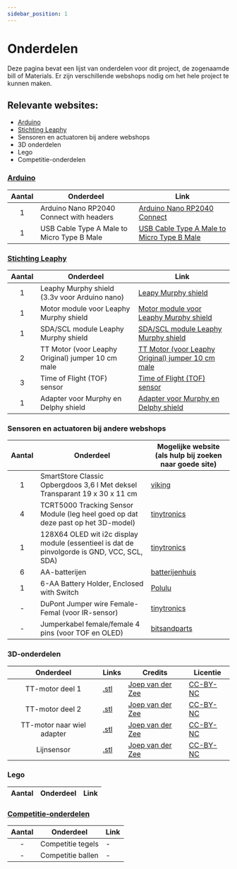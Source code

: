 ```yaml
---
sidebar_position: 1
---
```



# Onderdelen

Deze pagina bevat een lijst van onderdelen voor dit project, de zogenaamde bill of Materials.
Er zijn verschillende webshops nodig om het hele project te kunnen maken.

## Relevante websites:
- [Arduino](https://www.arduino.cc/)
- [Stichting Leaphy](https://leaphy.store/)
- Sensoren en actuatoren bij andere webshops
- 3D onderdelen
- Lego
- Competitie-onderdelen


### [Arduino](https://www.arduino.cc/)

| Aantal | Onderdeel | Link |
|:---:|---|---|
| 1| Arduino Nano RP2040 Connect with headers | [Arduino Nano RP2040 Connect](https://www.arduino.cc) |
| 1 | USB Cable Type A Male to Micro Type B Male | [USB Cable Type A Male to Micro Type B Male](https://www.arduino.cc)|

### [Stichting Leaphy](https://leaphy.store/)

| Aantal | Onderdeel | Link |
|:---:|---|---|
| 1| Leaphy Murphy shield (3.3v voor Arduino nano) | [Leapy Murphy shield](https://leaphy.store/product/leaphy-murphy-shield-3-3v-voor-arduino-nano/) |
| 1| Motor module voor Leaphy Murphy shield | [Motor module voor Leaphy Murphy shield](https://leaphy.store/product/motor-module-voor-leaphy-murphy-shield/) |
| 1| SDA/SCL module Leaphy Murphy shield | [SDA/SCL module Leaphy Murphy shield](https://leaphy.store/product/sda-scl-module-leaphy-murphy-shield-2/) |
| 2 | TT Motor (voor Leaphy Original) jumper 10 cm male | [TT Motor (voor Leaphy Original) jumper 10 cm male](https://leaphy.store/product/motor/) |
| 3 | Time of Flight (TOF) sensor | [Time of Flight (TOF) sensor](https://leaphy.store/product/tof-sensor/) | 
| 1 | Adapter voor Murphy en Delphy shield | [Adapter voor Murphy en Delphy shield](https://leaphy.store/product/adapter-voor-murphy-en-delphy-shield/)

### Sensoren en actuatoren bij andere webshops

| Aantal | Onderdeel | Mogelijke website (als hulp bij zoeken naar goede site) |
|:---:|---|---|
| 1 | SmartStore Classic Opbergdoos 3,6 l Met deksel Transparant 19 x 30 x 11 cm | [viking](https://www.vikingdirect.nl/nl/smartstore-classic-opbergdoos-3-6-l-transparant-19-x-30-x-11-cm-p-1292072) | 
| 4 | TCRT5000 Tracking Sensor Module (leg heel goed op dat deze past op het 3D-model) | [tinytronics](https://www.tinytronics.nl/nl/sensoren/optisch/infrarood/tcrt5000-tracking-sensor-module) |
| 1 | 128X64 OLED wit i2c display module (essentieel is dat de pinvolgorde is GND, VCC, SCL, SDA) | [tinytronics](https://www.tinytronics.nl/en/displays/oled/1.3-inch-oled-display-128*64-pixels-white-i2c)  |
| 6 | AA-batterijen | [batterijenhuis](https://www.batterijenhuis.nl/aa-alkaline-batterijen-60x?sqr=aa) |
| 1 | 6-AA Battery Holder, Enclosed with Switch | [Polulu](https://www.pololu.com/product/1771) |
| - | DuPont Jumper wire Female-Femal (voor IR-sensor) | [tinytronics](https://www.tinytronics.nl/en/cables-and-connectors/cables-and-adapters/prototyping-wires/dupont-compatible-and-jumper/dupont-jumper-wire-female-female-30cm-10-wires) | 
| - | Jumperkabel female/female 4 pins (voor TOF en OLED) | [bitsandparts](https://www.bitsandparts.nl/Jumperkabel-female-female-4-pins-20cm-p1905625) |

### 3D-onderdelen   
| Onderdeel | Links | Credits | Licentie |
|:---:|---|---|---|
| TT-motor deel 1 | [.stl](3d_models/Lego-TT%201%202.stl) | [Joep van der Zee](https://www.linkedin.com/in/joepvdzee/) | [CC-BY-NC](https://creativecommons.org/licenses/by-nc/4.0/deed.nl) |
| TT-motor deel 2 | [.stl](3d_models/Lego-TT%202%202.stl) | [Joep van der Zee](https://www.linkedin.com/in/joepvdzee/) | [CC-BY-NC](https://creativecommons.org/licenses/by-nc/4.0/deed.nl) |
| TT-motor naar wiel adapter | [.stl](3d_models/Motor%20naar%20wiel%20adapter%20Joep.stl) | [Joep van der Zee](https://www.linkedin.com/in/joepvdzee/) | [CC-BY-NC](https://creativecommons.org/licenses/by-nc/4.0/deed.nl) |
| Lijnsensor | [.stl](3d_models/Lijn%20sensor%20Lego%20adapter%20Joep.stl) | [Joep van der Zee](https://www.linkedin.com/in/joepvdzee/) | [CC-BY-NC](https://creativecommons.org/licenses/by-nc/4.0/deed.nl) |





### Lego
| Aantal | Onderdeel | Link |
|:---:|---|---|

### [Competitie-onderdelen](https://www.robocupjunior.nl/redden-basis/)
| Aantal | Onderdeel | Link |
|:---:|---|---|
| - | Competitie tegels |  - |
| - | Competitie ballen |  - |

